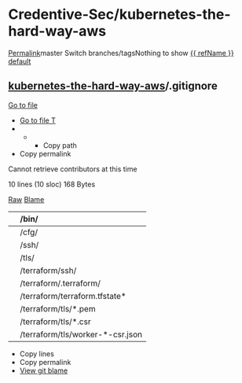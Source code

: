 # Credentive-Sec/kubernetes-the-hard-way-aws

[Permalink](https://github.com/Credentive-Sec/kubernetes-the-hard-way-aws/blob/8d7196e5646f68766190c3d41532f493fcd3209f/.gitignore)master Switch branches/tagsNothing to show [{{ refName }} default](https://github.com/Credentive-Sec/kubernetes-the-hard-way-aws/blob/{{%20urlEncodedRefName%20}}/.gitignore)

##  [kubernetes-the-hard-way-aws]()/**.gitignore** <a id="blob-path"></a>

 [Go to file](../../find/credentive-sec-kubernetes-the-hard-way-aws.md) 

*  [Go to file T](../../find/credentive-sec-kubernetes-the-hard-way-aws.md)
* * *  Copy path
*  Copy permalink

Cannot retrieve contributors at this time

 10 lines \(10 sloc\) 168 Bytes

[Raw](https://github.com/Credentive-Sec/kubernetes-the-hard-way-aws/raw/master/.gitignore) [Blame](https://github.com/Credentive-Sec/kubernetes-the-hard-way-aws/blame/master/.gitignore)   

|  | /bin/ |
| :--- | :--- |
|  | /cfg/ |
|  | /ssh/ |
|  | /tls/ |
|  | /terraform/ssh/ |
|  | /terraform/.terraform/ |
|  | /terraform/terraform.tfstate\* |
|  | /terraform/tls/\*.pem |
|  | /terraform/tls/\*.csr |
|  | /terraform/tls/worker-\*-csr.json |

*  Copy lines
*  Copy permalink
* [View git blame](https://github.com/Credentive-Sec/kubernetes-the-hard-way-aws/blame/8d7196e5646f68766190c3d41532f493fcd3209f/.gitignore)


